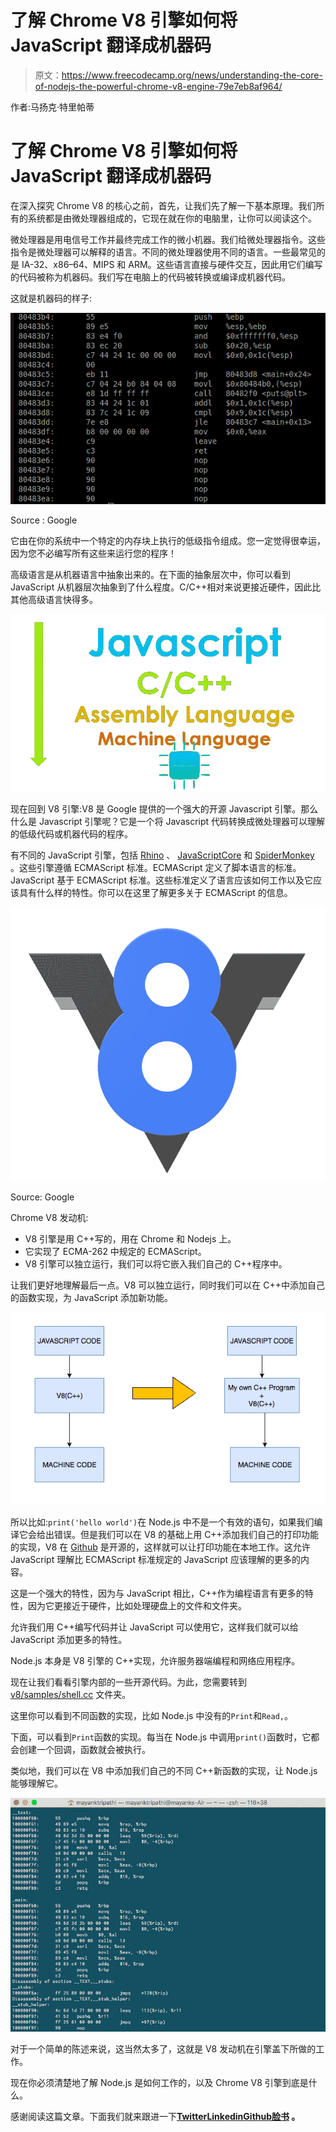# 了解 Chrome V8 引擎如何将 JavaScript 翻译成机器码

> 原文：<https://www.freecodecamp.org/news/understanding-the-core-of-nodejs-the-powerful-chrome-v8-engine-79e7eb8af964/>

作者:马扬克·特里帕蒂

# 了解 Chrome V8 引擎如何将 JavaScript 翻译成机器码

在深入探究 Chrome V8 的核心之前，首先，让我们先了解一下基本原理。我们所有的系统都是由微处理器组成的，它现在就在你的电脑里，让你可以阅读这个。

微处理器是用电信号工作并最终完成工作的微小机器。我们给微处理器指令。这些指令是微处理器可以解释的语言。不同的微处理器使用不同的语言。一些最常见的是 IA-32、x86–64、MIPS 和 ARM。这些语言直接与硬件交互，因此用它们编写的代码被称为机器码。我们写在电脑上的代码被转换或编译成机器代码。

这就是机器码的样子:

![1*T2RkznzWBPFp3JM3L7zx5A](img/e29d433fe3d8cd903a0253bf7a0aa835.png)

Source : Google

它由在你的系统中一个特定的内存块上执行的低级指令组成。您一定觉得很幸运，因为您不必编写所有这些来运行您的程序！

高级语言是从机器语言中抽象出来的。在下面的抽象层次中，你可以看到 JavaScript 从机器层次抽象到了什么程度。C/C++相对来说更接近硬件，因此比其他高级语言快得多。

![1*Hmr87--VeQ_GyZesKYtEeg](img/67181414f75832cca5fb795b92ab5510.png)

现在回到 V8 引擎:V8 是 Google 提供的一个强大的开源 Javascript 引擎。那么什么是 Javascript 引擎呢？它是一个将 Javascript 代码转换成微处理器可以理解的低级代码或机器代码的程序。

有不同的 JavaScript 引擎，包括 [Rhino](https://en.wikipedia.org/wiki/Rhino_(JavaScript_engine)) 、 [JavaScriptCore](https://en.wikipedia.org/wiki/WebKit#JavaScriptCore) 和 [SpiderMonkey](https://en.wikipedia.org/wiki/SpiderMonkey_(JavaScript_engine)) 。这些引擎遵循 ECMAScript 标准。ECMAScript 定义了脚本语言的标准。JavaScript 基于 ECMAScript 标准。这些标准定义了语言应该如何工作以及它应该具有什么样的特性。你可以在这里了解更多关于 ECMAScript 的信息。

![1*gZq22sBm1y3eq1NfhEaXeg](img/4e0b0fb07487bba73f35b9306e602521.png)

Source: Google

Chrome V8 发动机:

*   V8 引擎是用 C++写的，用在 Chrome 和 Nodejs 上。
*   它实现了 ECMA-262 中规定的 ECMAScript。
*   V8 引擎可以独立运行，我们可以将它嵌入我们自己的 C++程序中。

让我们更好地理解最后一点。V8 可以独立运行，同时我们可以在 C++中添加自己的函数实现，为 JavaScript 添加新功能。

![1*PA3QZ_7EWgoDGNyJID_7MA](img/665dd29f821109af454179a8aea90465.png)

所以比如:`print('hello world')`在 Node.js 中不是一个有效的语句，如果我们编译它会给出错误。但是我们可以在 V8 的基础上用 C++添加我们自己的打印功能的实现，V8 在 [Github](https://github.com/v8/v8) 是开源的，这样就可以让打印功能在本地工作。这允许 JavaScript 理解比 ECMAScript 标准规定的 JavaScript 应该理解的更多的内容。

这是一个强大的特性，因为与 JavaScript 相比，C++作为编程语言有更多的特性，因为它更接近于硬件，比如处理硬盘上的文件和文件夹。

允许我们用 C++编写代码并让 JavaScript 可以使用它，这样我们就可以给 JavaScript 添加更多的特性。

Node.js 本身是 V8 引擎的 C++实现，允许服务器端编程和网络应用程序。

现在让我们看看引擎内部的一些开源代码。为此，您需要转到 [v8/samples/shell.cc](https://github.com/v8/v8/blob/master/samples/shell.cc) 文件夹。

这里你可以看到不同函数的实现，比如 Node.js 中没有的`Print`和`Read,`。

下面，可以看到`Print`函数的实现。每当在 Node.js 中调用`print()`函数时，它都会创建一个回调，函数就会被执行。

类似地，我们可以在 V8 中添加我们自己的不同 C++新函数的实现，让 Node.js 能够理解它。

![1*GtV0dm8WOU4l43oK58SHqg](img/4d1821bd4dcab6dc3d280a902258f3d5.png)

对于一个简单的陈述来说，这当然太多了，这就是 V8 发动机在引擎盖下所做的工作。

现在你必须清楚地了解 Node.js 是如何工作的，以及 Chrome V8 引擎到底是什么。

感谢阅读这篇文章。下面我们就来跟进一下[**Twitter**](https://twitter.com/mayank_408)[**Linkedin**](https://www.linkedin.com/in/mayank-tripathi-a49563126/)[**Github**](https://github.com/mayank408)**[**脸书**](https://www.facebook.com/profile.php?id=100001106266064) 。**